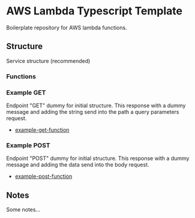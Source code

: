 # AWS Lambda Typescript Template
Boilerplate repository for AWS lambda functions.

## Structure
Service structure (recommended)

### Functions

### Example GET
Endpoint "GET" dummy for initial structure.
This response with a dummy message and adding the string send into the path a query parameters request.

- [example-get-function](./src/functions/example-get/doc/example-get-function.md)

### Example POST
Endpoint "POST" dummy for initial structure.
This response with a dummy message and adding the data send into the body request.

- [example-post-function](./src/functions/example-post/doc/example-post-function.md)

## Notes
Some notes...
